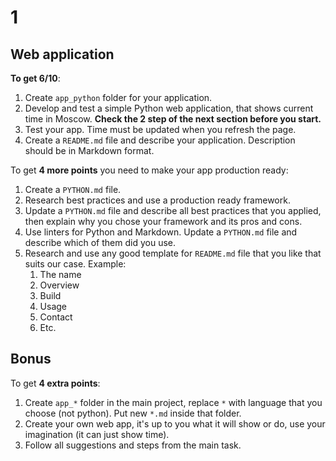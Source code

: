 # 1

## Web application

**To get 6/10**:

1. Create `app_python` folder for your application.
2. Develop and test a simple Python web application, that shows current time in Moscow. **Check the 2 step of the next section before you start.**
3. Test your app. Time must be updated when you refresh the page.
4. Create a `README.md` file and describe your application. Description should be in Markdown format.

To get **4 more points** you need to make your app production ready:

1. Create a `PYTHON.md` file.
2. Research best practices and use a production ready framework.
3. Update a `PYTHON.md` file and describe all best practices that you applied, then explain why you chose your framework and its pros and cons.
4. Use linters for Python and Markdown. Update a `PYTHON.md` file and describe which of them did you use.
5. Research and use any good template for `README.md` file that you like that suits our case. Example:
   1. The name
   2. Overview
   3. Build
   4. Usage
   5.  Contact
   6.  Etc.

## Bonus

To get **4 extra points**:

1. Create `app_*` folder in the main project, replace `*` with language that you choose (not python). Put new `*.md` inside that folder.
2. Create your own web app, it's up to you what it will show or do, use your imagination (it can just show time).
3. Follow all suggestions and steps from the main task.
